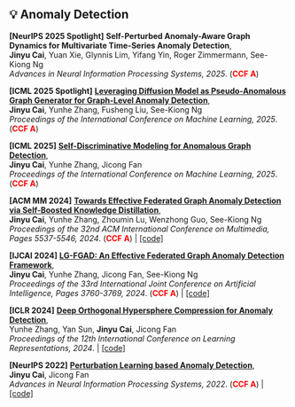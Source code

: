## 💡 Anomaly Detection

**[NeurIPS 2025 Spotlight]**
**Self-Perturbed Anomaly-Aware Graph Dynamics for Multivariate Time-Series Anomaly Detection**,<br />
   **Jinyu Cai**, Yuan Xie, Glynnis Lim, Yifang Yin, Roger Zimmermann, See-Kiong Ng <br />
   *Advances in Neural Information Processing Systems, 2025*. (<span style="color:red">**CCF A**</span>) 
   
**[ICML 2025 Spotlight]**
**[Leveraging Diffusion Model as Pseudo-Anomalous Graph Generator for Graph-Level Anomaly Detection](https://openreview.net/pdf?id=Zm2M92TZyO)**,<br />
   **Jinyu Cai**, Yunhe Zhang, Fusheng Liu, See-Kiong Ng <br />
   *Proceedings of the International Conference on Machine Learning, 2025*. (<span style="color:red">**CCF A**</span>) 

**[ICML 2025]**
**[Self-Discriminative Modeling for Anomalous Graph Detection](https://openreview.net/pdf?id=l9DJGAtoAj)**,<br />
   **Jinyu Cai**, Yunhe Zhang, Jicong Fan <br />
   *Proceedings of the International Conference on Machine Learning, 2025*. (<span style="color:red">**CCF A**</span>) 

**[ACM MM 2024]**
**[Towards Effective Federated Graph Anomaly Detection via Self-Boosted Knowledge Distillation](https://dl.acm.org/doi/pdf/10.1145/3664647.3681415)**,<br />
   **Jinyu Cai**, Yunhe Zhang, Zhoumin Lu, Wenzhong Guo, See-Kiong Ng  <br />
   *Proceedings of the 32nd ACM International Conference on Multimedia, Pages 5537-5546, 2024*. (<span style="color:red">**CCF A**</span>) \| [\[code\]](https://github.com/wownice333/FGAD)

**[IJCAI 2024]**
**[LG-FGAD: An Effective Federated Graph Anomaly Detection Framework](https://www.ijcai.org/proceedings/2024/0416.pdf)**,<br />
   **Jinyu Cai**, Yunhe Zhang, Jicong Fan, See-Kiong Ng  <br />
   *Proceedings of the 33rd International Joint Conference on Artificial Intelligence, Pages 3760-3769, 2024*. (<span style="color:red">**CCF A**</span>) \| [\[code\]](https://github.com/wownice333/LG-FGAD)

**[ICLR 2024]**
**[Deep Orthogonal Hypersphere Compression for Anomaly Detection](https://openreview.net/pdf?id=cJs4oE4m9Q)**,<br />
   Yunhe Zhang, Yan Sun, **Jinyu Cai**, Jicong Fan  <br />
   *Proceedings of the 12th International Conference on Learning Representations, 2024*. \| [\[code\]](https://github.com/wownice333/DOHSC-DO2HSC)

**[NeurIPS 2022]**
**[Perturbation Learning based Anomaly Detection](https://www.ijcai.org/proceedings/2024/0416.pdf)**,<br />
   **Jinyu Cai**, Jicong Fan <br />
   *Advances in Neural Information Processing Systems, 2022*. (<span style="color:red">**CCF A**</span>) \| [\[code\]](https://openreview.net/attachment?id=-Xdts90bWZ3&name=supplementary_material)


